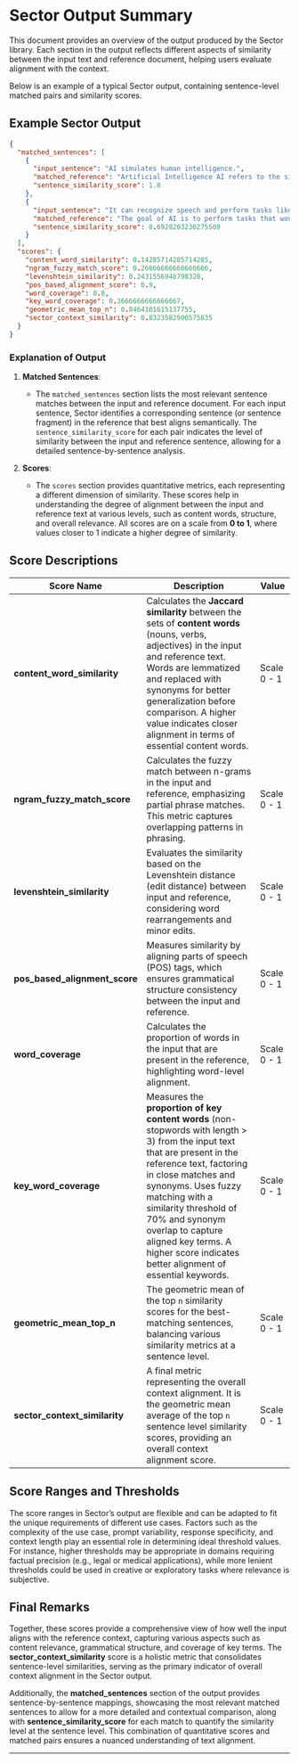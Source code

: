 
# Sector Output Summary

This document provides an overview of the output produced by the Sector library. Each section in the output reflects different aspects of similarity between the input text and reference document, helping users evaluate alignment with the context.

Below is an example of a typical Sector output, containing sentence-level matched pairs and similarity scores.

## Example Sector Output

```json
{
  "matched_sentences": [
    {
      "input_sentence": "AI simulates human intelligence.",
      "matched_reference": "Artificial Intelligence AI refers to the simulation of human intelligence in machines that are programmed to think and act like humans.",
      "sentence_similarity_score": 1.0
    },
    {
      "input_sentence": "It can recognize speech and perform tasks like humans.",
      "matched_reference": "The goal of AI is to perform tasks that would typically require human intelligence such as visual perception speech recognition decisionmaking and language translation.",
      "sentence_similarity_score": 0.6928203230275509
    }
  ],
  "scores": {
    "content_word_similarity": 0.14285714285714285,
    "ngram_fuzzy_match_score": 0.26666666666666666,
    "levenshtein_similarity": 0.2431556948798328,
    "pos_based_alignment_score": 0.9,
    "word_coverage": 0.8,
    "key_word_coverage": 0.3666666666666667,
    "geometric_mean_top_n": 0.8464101615137755,
    "sector_context_similarity": 0.8323582900575635
  }
}
```

### Explanation of Output

1. **Matched Sentences**: 
   - The `matched_sentences` section lists the most relevant sentence matches between the input and reference document. For each input sentence, Sector identifies a corresponding sentence (or sentence fragment) in the reference that best aligns semantically. The `sentence_similarity_score` for each pair indicates the level of similarity between the input and reference sentence, allowing for a detailed sentence-by-sentence analysis.

2. **Scores**:
   - The `scores` section provides quantitative metrics, each representing a different dimension of similarity. These scores help in understanding the degree of alignment between the input and reference text at various levels, such as content words, structure, and overall relevance. All scores are on a scale from **0 to 1**, where values closer to 1 indicate a higher degree of similarity.

## Score Descriptions

| **Score Name**               | **Description**                                                                                                                                                                                                                                  | **Value** |
|------------------------------|--------------------------------------------------------------------------------------------------------------------------------------------------------------------------------------------------------------------------------------------------|--------------------------|
| **content_word_similarity**  | Calculates the **Jaccard similarity** between the sets of **content words** (nouns, verbs, adjectives) in the input and reference text. Words are lemmatized and replaced with synonyms for better generalization before comparison. A higher value indicates closer alignment in terms of essential content words. | Scale 0 - 1             |
| **ngram_fuzzy_match_score**  | Calculates the fuzzy match between n-grams in the input and reference, emphasizing partial phrase matches. This metric captures overlapping patterns in phrasing.                                                                                 | Scale 0 - 1             |
| **levenshtein_similarity**   | Evaluates the similarity based on the Levenshtein distance (edit distance) between input and reference, considering word rearrangements and minor edits.                                                                                          | Scale 0 - 1             |
| **pos_based_alignment_score**| Measures similarity by aligning parts of speech (POS) tags, which ensures grammatical structure consistency between the input and reference.                                                                                                     | Scale 0 - 1             |
| **word_coverage**            | Calculates the proportion of words in the input that are present in the reference, highlighting word-level alignment.                                                                                                                             | Scale 0 - 1             |
| **key_word_coverage**        | Measures the **proportion of key content words** (non-stopwords with length > 3) from the input text that are present in the reference text, factoring in close matches and synonyms. Uses fuzzy matching with a similarity threshold of 70% and synonym overlap to capture aligned key terms. A higher score indicates better alignment of essential keywords. | Scale 0 - 1             |
| **geometric_mean_top_n**     | The geometric mean of the top `n` similarity scores for the best-matching sentences, balancing various similarity metrics at a sentence level.                                                                                                   | Scale 0 - 1             |
| **sector_context_similarity**| A final metric representing the overall context alignment. It is the geometric mean average of the top `n` sentence level similarity scores, providing an overall context alignment score.                                                                          | Scale 0 - 1             |

## Score Ranges and Thresholds

The score ranges in Sector’s output are flexible and can be adapted to fit the unique requirements of different use cases. Factors such as the complexity of the use case, prompt variability, response specificity, and context length play an essential role in determining ideal threshold values. For instance, higher thresholds may be appropriate in domains requiring factual precision (e.g., legal or medical applications), while more lenient thresholds could be used in creative or exploratory tasks where relevance is subjective.

## Final Remarks

Together, these scores provide a comprehensive view of how well the input aligns with the reference context, capturing various aspects such as content relevance, grammatical structure, and coverage of key terms. The **sector_context_similarity** score is a holistic metric that consolidates sentence-level similarities, serving as the primary indicator of overall context alignment in the Sector output.

Additionally, the **matched_sentences** section of the output provides sentence-by-sentence mappings, showcasing the most relevant matched sentences to allow for a more detailed and contextual comparison, along with **sentence_similarity_score** for each match to quantify the similarity level at the sentence level. This combination of quantitative scores and matched pairs ensures a nuanced understanding of text alignment.



--- 
